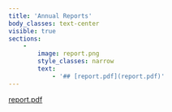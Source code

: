 ```yaml
---
title: 'Annual Reports'
body_classes: text-center
visible: true
sections:
    -
        image: report.png
        style_classes: narrow
        text:
            - '## [report.pdf](report.pdf)'
---
```


[report.pdf](report.pdf)
